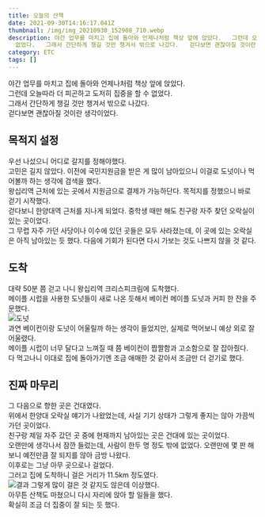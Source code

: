 ```yaml
---
title: 오늘의 산책
date: 2021-09-30T14:16:17.041Z
thumbnail: /img/img_20210930_152908_710.webp
description: 야간 업무를 마치고 집에 돌아와 언제나처럼 책상 앞에 앉았다.   그런데 오늘따라 더 피곤하고 도저히 집중을 할 수
  없었다.   그래서 간단하게 챙길 것만 챙겨서 밖으로 나갔다.   걷다보면 괜찮아질 것이란 생각이었다.
category: ETC
tags: []
---
```

야간 업무를 마치고 집에 돌아와 언제나처럼 책상 앞에 앉았다.  
그런데 오늘따라 더 피곤하고 도저히 집중을 할 수 없었다.  
그래서 간단하게 챙길 것만 챙겨서 밖으로 나갔다.  
걷다보면 괜찮아질 것이란 생각이었다.
<!--more-->

## 목적지 설정
우선 나섰으니 어디로 갈지를 정해야했다.  
고민은 길지 않았다. 이전에 국민지원금을 받은 게 많이 남아있으니 이걸로 도넛이나 먹어볼까 하는 생각에 검색을 했다.  
왕십리역 근처에 있는 곳에서 지원금으로 결제가 가능하단다. 목적지를 정했으니 바로 걷기 시작했다.  
걷다보니 한양대역 근처를 지나게 되었다. 중학생 때만 해도 친구랑 자주 찾던 오락실이 있는 곳이었다.  
그 무렵 자주 가던 사당이나 이수에 있던 곳들은 모두 사라졌는데, 이 곳에 있는 오락실은 아직 남아있는 듯 했다. 다음에 기회가 된다면 다시 가보는 것도 나쁘지 않을 것 같다.

## 도착
대략 50분 쯤 걷고 나니 왕십리역 크리스피크림에 도착했다.  
메이플 시럽을 사용한 도넛들이 새로 나온 듯해서 베이컨 메이플 도넛과 커피 한 잔을 주문했다.  
![도넛](/img/kakaotalk_20210930_110416600.jpg)  
과연 베이컨이랑 도넛이 어울릴까 하는 생각이 들었지만, 실제로 먹어보니 예상 외로 잘 어울렸다.  
메이플 시럽이 너무 달다고 느껴질 때 쯤 베이컨이 짭짤함과 고소함으로 잘 잡아줬다.  
다 먹고나니 이대로 집에 돌아가기엔 조금 애매한 것 같아서 조금만 더 걷기로 했다.

## 진짜 마무리
그 다음으로 향한 곳은 건대였다.  
위에서 한양대 오락실 얘기가 나왔었는데, 사실 기기 상태가 그렇게 좋지는 않아 가끔씩 가던 곳이었다.  
친구랑 제일 자주 갔던 곳 중에 현재까지 남아있는 곳은 건대에 있는 곳이었다.  
오랜만에 생각나서 잠깐 들렀는데, 사람이 한두 명 정도 밖에 없었다. 오랜만에 몇 판 해보니 예전만큼 잘 되지를 않아 금방 나왔다.  
이후로는 그냥 아무 곳으로나 걸었다.  
그러고 집에 도착하니 걸은 거리가 11.5km 정도였다.  
![결과](/img/img_20210930_152908_710.webp)
그렇게 많이 걸은 것 같지도 않은데 이상했다.  
아무튼 산책도 마쳤으니 다시 자리에 앉아 할 일들을 했다.  
확실히 조금 더 집중이 잘 되는 듯 했다.